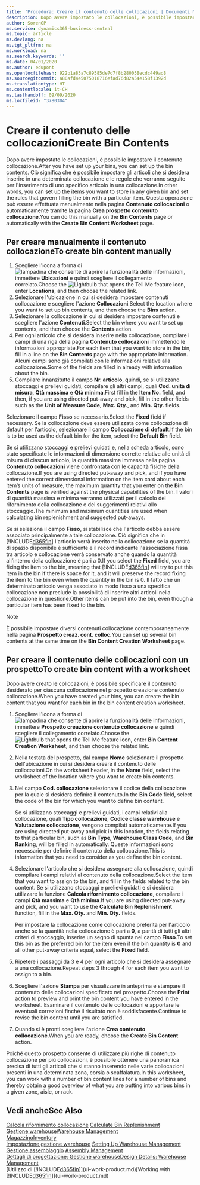 ```yaml
---
title: 'Procedura: Creare il contenuto delle collocazioni | Documenti Microsoft'
description: Dopo avere impostato le collocazioni, è possibile impostare il contenuto collocazione. Ciò significa che è possibile impostare gli articoli che si desidera inserire in una determinata collocazione e le regole che verranno seguite per l'inserimento di uno specifico articolo in una collocazione.
author: SorenGP
ms.service: dynamics365-business-central
ms.topic: article
ms.devlang: na
ms.tgt_pltfrm: na
ms.workload: na
ms.search.keywords: ''
ms.date: 04/01/2020
ms.author: edupont
ms.openlocfilehash: 922b1a83a7c89585de7d7f8b280058ecdc449ad8
ms.sourcegitcommit: a80afd4e5075018716efad76d82a54e158f1392d
ms.translationtype: HT
ms.contentlocale: it-CH
ms.lasthandoff: 09/09/2020
ms.locfileid: "3780304"
---
```

# <a name="create-bin-contents"></a><span data-ttu-id="7ff43-104">Creare il contenuto delle collocazioni</span><span class="sxs-lookup"><span data-stu-id="7ff43-104">Create Bin Contents</span></span>
<span data-ttu-id="7ff43-105">Dopo avere impostato le collocazioni, è possibile impostare il contenuto collocazione.</span><span class="sxs-lookup"><span data-stu-id="7ff43-105">After you have set up your bins, you can set up the bin contents.</span></span> <span data-ttu-id="7ff43-106">Ciò significa che è possibile impostare gli articoli che si desidera inserire in una determinata collocazione e le regole che verranno seguite per l'inserimento di uno specifico articolo in una collocazione.</span><span class="sxs-lookup"><span data-stu-id="7ff43-106">In other words, you can set up the items you want to store in any given bin and set the rules that govern filling the bin with a particular item.</span></span> <span data-ttu-id="7ff43-107">Questa operazione può essere effettuata manualmente nella pagina **Contenuto collocazioni** o automaticamente tramite la pagina **Crea prospetto contenuto collocazione**.</span><span class="sxs-lookup"><span data-stu-id="7ff43-107">You can do this manually on the **Bin Contents** page or automatically with the **Create Bin Content Worksheet** page.</span></span>

## <a name="to-create-bin-content-manually"></a><span data-ttu-id="7ff43-108">Per creare manualmente il contenuto collocazione</span><span class="sxs-lookup"><span data-stu-id="7ff43-108">To create bin content manually</span></span>  
1.  <span data-ttu-id="7ff43-109">Scegliere l'icona a forma di ![lampadina che consente di aprire la funzionalità delle informazioni](media/ui-search/search_small.png "Informazioni sull'operazione che si desidera eseguire"), immettere **Ubicazioni** e quindi scegliere il collegamento correlato.</span><span class="sxs-lookup"><span data-stu-id="7ff43-109">Choose the ![Lightbulb that opens the Tell Me feature](media/ui-search/search_small.png "Tell me what you want to do") icon, enter **Locations**, and then choose the related link.</span></span>  
2.  <span data-ttu-id="7ff43-110">Selezionare l'ubicazione in cui si desidera impostare contenuti collocazione e scegliere l'azione **Collocazioni**.</span><span class="sxs-lookup"><span data-stu-id="7ff43-110">Select the location where you want to set up bin contents,  and then choose the **Bins** action.</span></span>  
3.  <span data-ttu-id="7ff43-111">Selezionare la collocazione in cui si desidera impostare contenuti e scegliere l'azione **Contenuti**.</span><span class="sxs-lookup"><span data-stu-id="7ff43-111">Select the bin where you want to set up contents, and then choose the **Contents** action.</span></span>  
4.  <span data-ttu-id="7ff43-112">Per ogni articolo che si desidera inserire nella collocazione, compilare i campi di una riga della pagina **Contenuto collocazioni** immettendo le informazioni appropriate.</span><span class="sxs-lookup"><span data-stu-id="7ff43-112">For each item that you want to store in the bin, fill in a line on the **Bin Contents** page with the appropriate information.</span></span> <span data-ttu-id="7ff43-113">Alcuni campi sono già compilati con le informazioni relative alla collocazione.</span><span class="sxs-lookup"><span data-stu-id="7ff43-113">Some of the fields are filled in already with information about the bin.</span></span>  
5.  <span data-ttu-id="7ff43-114">Compilare innanzitutto il campo **Nr. articolo**, quindi, se si utilizzano stoccaggi e prelievi guidati, compilare gli altri campi, quali **Cod. unità di misura**, **Qtà massima** e **Qtà minima**.</span><span class="sxs-lookup"><span data-stu-id="7ff43-114">First fill in the **Item No.** field, and then, if you are using directed put-away and pick, fill in the other fields such as the **Unit of Measure Code**, **Max. Qty.**, and **Min. Qty.** fields.</span></span>  

<span data-ttu-id="7ff43-115">Selezionare il campo **Fisso** se necessario.</span><span class="sxs-lookup"><span data-stu-id="7ff43-115">Select the **Fixed** field if necessary.</span></span> <span data-ttu-id="7ff43-116">Se la collocazione deve essere utilizzata come collocazione di default per l'articolo, selezionare il campo **Collocazione di default**.</span><span class="sxs-lookup"><span data-stu-id="7ff43-116">If the bin is to be used as the default bin for the item, select the **Default Bin** field.</span></span>  

<span data-ttu-id="7ff43-117">Se si utilizzano stoccaggi e prelievi guidati e, nella scheda articolo, sono state specificate le informazioni di dimensione corrette relative alle unità di misura di ciascun articolo, la quantità massima immessa nella pagina **Contenuto collocazioni** viene confrontata con le capacità fisiche della collocazione.</span><span class="sxs-lookup"><span data-stu-id="7ff43-117">If you are using directed put-away and pick, and if you have entered the correct dimensional information on the item card about each item’s units of measure, the maximum quantity that you enter on the **Bin Contents** page is verified against the physical capabilities of the bin.</span></span> <span data-ttu-id="7ff43-118">I valori di quantità massima e minima verranno utilizzati per il calcolo del rifornimento della collocazione e dei suggerimenti relativi allo stoccaggio.</span><span class="sxs-lookup"><span data-stu-id="7ff43-118">The minimum and maximum quantities are used when calculating bin replenishment and suggested put-aways.</span></span>  

<span data-ttu-id="7ff43-119">Se si seleziona il campo **Fisso**, si stabilisce che l'articolo debba essere associato principalmente a tale collocazione. Ciò significa che in [!INCLUDE[d365fin](includes/d365fin_md.md)] l'articolo verrà inserito nella collocazione se la quantità di spazio disponibile è sufficiente e il record indicante l'associazione fissa tra articolo e collocazione verrà conservato anche quando la quantità all'interno della collocazione è pari a 0.</span><span class="sxs-lookup"><span data-stu-id="7ff43-119">If you select the **Fixed** field, you are fixing the item to the bin, meaning that [!INCLUDE[d365fin](includes/d365fin_md.md)] will try to put this item in the bin if there is space for it, and it will preserve the record fixing the item to the bin even when the quantity in the bin is 0.</span></span> <span data-ttu-id="7ff43-120">Il fatto che un determinato articolo venga associato in modo fisso a una specifica collocazione non preclude la possibilità di inserire altri articoli nella collocazione in questione.</span><span class="sxs-lookup"><span data-stu-id="7ff43-120">Other items can be put into the bin, even though a particular item has been fixed to the bin.</span></span>  

> [!NOTE]  
>  <span data-ttu-id="7ff43-121">È possibile impostare diversi contenuti collocazione contemporaneamente nella pagina **Prospetto creaz. cont. colloc.**</span><span class="sxs-lookup"><span data-stu-id="7ff43-121">You can set up several bin contents at the same time on the **Bin Content Creation Worksheet** page.</span></span>  

## <a name="to-create-bin-content-with-a-worksheet"></a><span data-ttu-id="7ff43-122">Per creare il contenuto delle collocazioni con un prospetto</span><span class="sxs-lookup"><span data-stu-id="7ff43-122">To create bin content with a worksheet</span></span>  
<span data-ttu-id="7ff43-123">Dopo avere creato le collocazioni, è possibile specificare il contenuto desiderato per ciascuna collocazione nel prospetto creazione contenuto collocazione.</span><span class="sxs-lookup"><span data-stu-id="7ff43-123">When you have created your bins, you can create the bin content that you want for each bin in the bin content creation worksheet.</span></span>

1.  <span data-ttu-id="7ff43-124">Scegliere l'icona a forma di ![lampadina che consente di aprire la funzionalità delle informazioni](media/ui-search/search_small.png "Informazioni sull'operazione che si desidera eseguire"), immettere **Prospetto creazione contenuto collocazione** e quindi scegliere il collegamento correlato.</span><span class="sxs-lookup"><span data-stu-id="7ff43-124">Choose the ![Lightbulb that opens the Tell Me feature](media/ui-search/search_small.png "Tell me what you want to do") icon, enter **Bin Content Creation Worksheet**, and then choose the related link.</span></span>  
2.  <span data-ttu-id="7ff43-125">Nella testata del prospetto, dal campo **Nome** selezionare il prospetto dell'ubicazione in cui si desidera creare il contenuto delle collocazioni.</span><span class="sxs-lookup"><span data-stu-id="7ff43-125">On the worksheet header, in the **Name** field, select the worksheet of the location where you want to create bin contents.</span></span>  
3.  <span data-ttu-id="7ff43-126">Nel campo **Cod. collocazione** selezionare il codice della collocazione per la quale si desidera definire il contenuto.</span><span class="sxs-lookup"><span data-stu-id="7ff43-126">In the **Bin Code** field, select the code of the bin for which you want to define bin content.</span></span>   

    <span data-ttu-id="7ff43-127">Se si utilizzano stoccaggi e prelievi guidati, i campi relativi alla collocazione, quali **Tipo collocazione**, **Codice classe warehouse** e **Valutazione collocazione**, vengono compilati automaticamente.</span><span class="sxs-lookup"><span data-stu-id="7ff43-127">If you are using directed put-away and pick in this location, the fields relating to that particular bin, such as **Bin Type**, **Warehouse Class Code**, and **Bin Ranking**, will be filled in automatically.</span></span> <span data-ttu-id="7ff43-128">Queste informazioni sono necessarie per definire il contenuto della collocazione.</span><span class="sxs-lookup"><span data-stu-id="7ff43-128">This is information that you need to consider as you define the bin content.</span></span>  
4.  <span data-ttu-id="7ff43-129">Selezionare l'articolo che si desidera assegnare alla collocazione, quindi compilare i campi relativi al contenuto della collocazione.</span><span class="sxs-lookup"><span data-stu-id="7ff43-129">Select the item that you want to assign to the bin, and fill in the fields related to the bin content.</span></span> <span data-ttu-id="7ff43-130">Se si utilizzano stoccaggi e prelievi guidati e si desidera utilizzare la funzione **Calcola rifornimento collocazione**, compilare i campi **Qtà massima** e **Qtà minima**.</span><span class="sxs-lookup"><span data-stu-id="7ff43-130">If you are using directed put-away and pick, and you want to use the **Calculate Bin Replenishment** function, fill in the **Max. Qty.** and **Min. Qty.** fields.</span></span>  

    <span data-ttu-id="7ff43-131">Per impostare la collocazione come collocazione preferita per l'articolo anche se la quantità nella collocazione è pari a **0**, a parità di tutti gli altri criteri di stoccaggio, inserire un segno di spunta nel campo **Fisso**.</span><span class="sxs-lookup"><span data-stu-id="7ff43-131">To set this bin as the preferred bin for the item even if the bin quantity is **0** and all other put-away criteria equal, select the **Fixed** field.</span></span>  
5.  <span data-ttu-id="7ff43-132">Ripetere i passaggi da 3 e 4 per ogni articolo che si desidera assegnare a una collocazione.</span><span class="sxs-lookup"><span data-stu-id="7ff43-132">Repeat steps 3 through 4 for each item you want to assign to a bin.</span></span>  
6.  <span data-ttu-id="7ff43-133">Scegliere l'azione **Stampa** per visualizzare in anteprima e stampare il contenuto delle collocazioni specificato nel prospetto.</span><span class="sxs-lookup"><span data-stu-id="7ff43-133">Choose the **Print** action to preview and print the bin content you have entered in the worksheet.</span></span> <span data-ttu-id="7ff43-134">Esaminare il contenuto delle collocazioni e apportare le eventuali correzioni finché il risultato non è soddisfacente.</span><span class="sxs-lookup"><span data-stu-id="7ff43-134">Continue to revise the bin content until you are satisfied.</span></span>  
7.  <span data-ttu-id="7ff43-135">Quando si è pronti scegliere l'azione **Crea contenuto collocazione**.</span><span class="sxs-lookup"><span data-stu-id="7ff43-135">When you are ready, choose the **Create Bin Content** action.</span></span>  

<span data-ttu-id="7ff43-136">Poiché questo prospetto consente di utilizzare più righe di contenuto collocazione per più collocazioni, è possibile ottenere una panoramica precisa di tutti gli articoli che si stanno inserendo nelle varie collocazioni presenti in una determinata zona, corsia o scaffalatura.</span><span class="sxs-lookup"><span data-stu-id="7ff43-136">In this worksheet, you can work with a number of bin content lines for a number of bins and thereby obtain a good overview of what you are putting into various bins in a given zone, aisle, or rack.</span></span>  

## <a name="see-also"></a><span data-ttu-id="7ff43-137">Vedi anche</span><span class="sxs-lookup"><span data-stu-id="7ff43-137">See Also</span></span>
<span data-ttu-id="7ff43-138">[Calcola rifornimento collocazione](warehouse-how-to-calculate-bin-replenishment.md)  </span><span class="sxs-lookup"><span data-stu-id="7ff43-138">[Calculate Bin Replenishment](warehouse-how-to-calculate-bin-replenishment.md)  </span></span>  
[<span data-ttu-id="7ff43-139">Gestione warehouse</span><span class="sxs-lookup"><span data-stu-id="7ff43-139">Warehouse Management</span></span>](warehouse-manage-warehouse.md)  
[<span data-ttu-id="7ff43-140">Magazzino</span><span class="sxs-lookup"><span data-stu-id="7ff43-140">Inventory</span></span>](inventory-manage-inventory.md)  
<span data-ttu-id="7ff43-141">[Impostazione gestione warehouse](warehouse-setup-warehouse.md)   </span><span class="sxs-lookup"><span data-stu-id="7ff43-141">[Setting Up Warehouse Management](warehouse-setup-warehouse.md)   </span></span>  
<span data-ttu-id="7ff43-142">[Gestione assemblaggio](assembly-assemble-items.md)  </span><span class="sxs-lookup"><span data-stu-id="7ff43-142">[Assembly Management](assembly-assemble-items.md)  </span></span>  
[<span data-ttu-id="7ff43-143">Dettagli di progettazione: Gestione warehouse</span><span class="sxs-lookup"><span data-stu-id="7ff43-143">Design Details: Warehouse Management</span></span>](design-details-warehouse-management.md)  
<span data-ttu-id="7ff43-144">[Utilizzo di [!INCLUDE[d365fin](includes/d365fin_md.md)]](ui-work-product.md)</span><span class="sxs-lookup"><span data-stu-id="7ff43-144">[Working with [!INCLUDE[d365fin](includes/d365fin_md.md)]](ui-work-product.md)</span></span>
